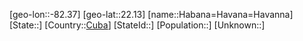 ﻿---
location: [22.13,-82.37]
type: City
tags:
- geo/City


SpocWebEntityId: 30686
isDeleted: false
confidential: public

---
[geo-lon::-82.37]
[geo-lat::22.13]
[name::Habana=Havana=Havanna]
[State::]
[Country::[Cuba](geo/Continent/South-America/Cuba.md)]
[StateId::]
[Population::]
[Unknown::]

